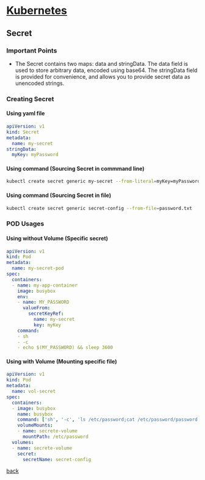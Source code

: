 
# [Kubernetes](./index)

## Secret

### Important Points

- The Secret contains two maps: data and stringData. The data field is used to store arbitrary data, encoded using base64. The stringData field is provided for convenience, and allows you to provide secret data as unencoded strings.

### Creating Secret

#### Using yaml file

```yaml
apiVersion: v1
kind: Secret
metadata:
  name: my-secret
stringData:
  myKey: myPassword
```

#### Using command (Sourcing Secret in commmand line)

```bash
kubectl create secret generic my-secret --from-literal=myKey=myPassword
```

#### Using command (Sourcing Secret in file)

```bash
kubectl create secret generic secret-config --from-file=password.txt
```

### POD Usages

#### Using without Volume (Specific secret)

```yaml
apiVersion: v1
kind: Pod
metadata:
  name: my-secret-pod
spec:
  containers:
  - name: my-app-container
    image: busybox  
    env:
    - name: MY_PASSWORD
      valueFrom:
        secretKeyRef:
          name: my-secret
          key: myKey
    command:
    - sh 
    - -c
    - echo $(MY_PASSWORD) && sleep 3600
 ```

#### Using with Volume (Mounting specific file)

```yaml
apiVersion: v1
kind: Pod
metadata:
  name: vol-secret
spec: 
  containers:
  - image: busybox
    name: busybox
    command: ['sh', '-c', 'ls /etc/password;cat /etc/password/password.txt']
    volumeMounts:
    - name: secrete-volume
      mountPath: /etc/password
  volumes:
  - name: secrete-volume
    secret:
      secretName: secret-config
```
[back](./)